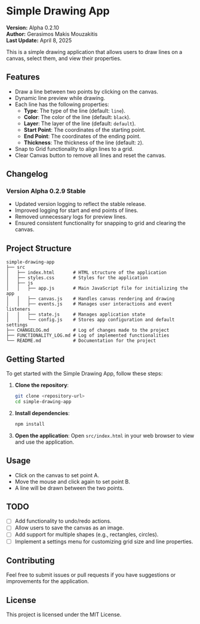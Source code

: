 # Simple Drawing App

**Version:** Alpha 0.2.10  
**Author:** Gerasimos Makis Mouzakitis  
**Last Update:** April 8, 2025  

This is a simple drawing application that allows users to draw lines on a canvas, select them, and view their properties.

## Features
- Draw a line between two points by clicking on the canvas.
- Dynamic line preview while drawing.
- Each line has the following properties:
  - **Type**: The type of the line (default: `line`).
  - **Color**: The color of the line (default: `black`).
  - **Layer**: The layer of the line (default: `default`).
  - **Start Point**: The coordinates of the starting point.
  - **End Point**: The coordinates of the ending point.
  - **Thickness**: The thickness of the line (default: `2`).
- Snap to Grid functionality to align lines to a grid.
- Clear Canvas button to remove all lines and reset the canvas.

## Changelog

### Version Alpha 0.2.9 Stable
- Updated version logging to reflect the stable release.
- Improved logging for start and end points of lines.
- Removed unnecessary logs for preview lines.
- Ensured consistent functionality for snapping to grid and clearing the canvas.

## Project Structure

```
simple-drawing-app
├── src
│   ├── index.html       # HTML structure of the application
│   ├── styles.css       # Styles for the application
│   ├── js
│   │   ├── app.js       # Main JavaScript file for initializing the app
│   │   ├── canvas.js    # Handles canvas rendering and drawing
│   │   ├── events.js    # Manages user interactions and event listeners
│   │   ├── state.js     # Manages application state
│   │   └── config.js    # Stores app configuration and default settings
├── CHANGELOG.md         # Log of changes made to the project
├── FUNCTIONALITY_LOG.md # Log of implemented functionalities
└── README.md            # Documentation for the project
```

## Getting Started

To get started with the Simple Drawing App, follow these steps:

1. **Clone the repository**:
   ```bash
   git clone <repository-url>
   cd simple-drawing-app
   ```

2. **Install dependencies**:
   ```bash
   npm install
   ```

3. **Open the application**:
   Open `src/index.html` in your web browser to view and use the application.

## Usage

- Click on the canvas to set point A.
- Move the mouse and click again to set point B.
- A line will be drawn between the two points.

## TODO

- [ ] Add functionality to undo/redo actions.
- [ ] Allow users to save the canvas as an image.
- [ ] Add support for multiple shapes (e.g., rectangles, circles).
- [ ] Implement a settings menu for customizing grid size and line properties.

## Contributing

Feel free to submit issues or pull requests if you have suggestions or improvements for the application.

## License

This project is licensed under the MIT License.